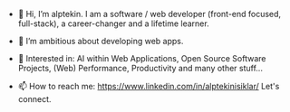 - 👋 Hi, I’m alptekin. I am a software / web developer (front-end focused, full-stack), a career-changer and a lifetime learner.
  
- 💞️ I’m ambitious about developing web apps.

- 💞️ Interested in: AI within Web Applications, Open Source Software Projects, (Web) Performance, Productivity and many other stuff...

- 📫 How to reach me: https://www.linkedin.com/in/alptekinisiklar/ Let's connect.
  
<!---
aisiklar/aisiklar is a ✨ special ✨ repository because its `README.md` (this file) appears on your GitHub profile.
You can click the Preview link to take a look at your changes.
--->

